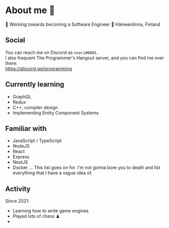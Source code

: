 # About me 👋
🔨 Working towards becoming a Software Engineer
📌 Hämeenlinna, Finland

## Social
You can reach me on Discord as `nnari#0001`.  
I also frequent The Programmer's Hangout server, and you can find me over there:  
https://discord.gg/programming

## Currently learning
- GraphQL
- Redux
- C++, compiler design
- Implementing Entity Component Systems

## Familiar with
- JavaScript / TypeScript
- NodeJS
- React
- Express
- NestJS
- Docker
... This list goes on for. I'm not gonna bore you to death and list everything that I have a vague idea of. 

## Activity
Since 2021:
- Learning how to write game engines
- Played lots of chess ♟
- 
